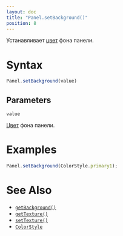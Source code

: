 ```yaml
---
layout: doc
title: "Panel.setBackground()"
position: 8
---
```


Устанавливает [цвет](../../../KeyConcepts/Style/ColorStyle/) фона панели.

# Syntax

```js
Panel.setBackground(value)
```

## Parameters

`value`

[Цвет](../../../KeyConcepts/Style/ColorStyle/) фона панели.

# Examples

```js
Panel.setBackground(ColorStyle.primary1);
```

# See Also

* [`getBackground()`](../Panel.getBackground/)
* [`getTexture()`](../Panel.getTexture/)
* [`setTexture()`](../Panel.setTexture/)
* [`ColorStyle`](../../../KeyConcepts/Style/ColorStyle/)
